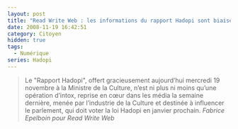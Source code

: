 ```yaml
---
layout: post
title: "Read Write Web : les informations du rapport Hadopi sont biaisées"
date: 2008-11-19 16:42:51
category: Citoyen
hidden: true
tags:
  - Numérique
series: Hadopi
---
```


> Le "Rapport Hadopi", offert gracieusement aujourd’hui mercredi 19 novembre à la Ministre de la Culture, n’est ni plus ni moins qu’une opération d’intox, reprise en cœur dans les média la semaine dernière, menée par l’industrie de la Culture et destinée à influencer le parlement, qui doit voter la loi Hadopi en janvier prochain.
>   <cite>Fabrice Epelboin pour Read Write Web</cite>
